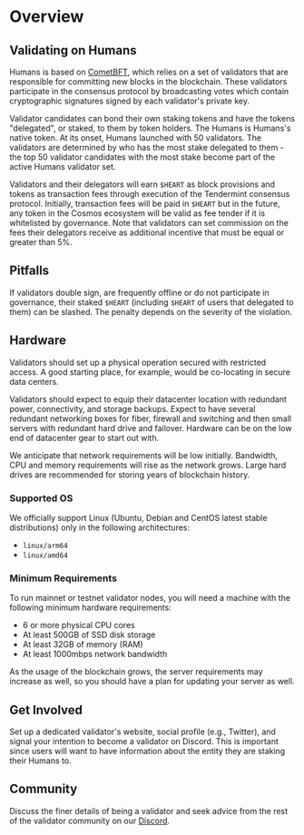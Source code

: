 # Overview

## Validating on Humans

Humans is based on [CometBFT](https://github.com/cometbft/cometbft), which relies on a set of validators that are responsible for committing new blocks in the blockchain. These validators participate in the consensus protocol by broadcasting votes which contain cryptographic signatures signed by each validator's private key.

Validator candidates can bond their own staking tokens and have the tokens "delegated", or staked, to them by token holders. The Humans is Humans's native token. At its onset, Humans launched with 50 validators. The validators are determined by who has the most stake delegated to them - the top 50 validator candidates with the most stake become part of the active Humans validator set.

Validators and their delegators will earn `$HEART` as block provisions and tokens as transaction fees through execution of the Tendermint consensus protocol. Initially, transaction fees will be paid in `$HEART` but in the future, any token in the Cosmos ecosystem will be valid as fee tender if it is whitelisted by governance. Note that validators can set commission on the fees their delegators receive as additional incentive that must be equal or greater than 5%.

## Pitfalls

If validators double sign, are frequently offline or do not participate in governance, their staked `$HEART` (including `$HEART` of users that delegated to them) can be slashed. The penalty depends on the severity of the violation.

## Hardware

Validators should set up a physical operation secured with restricted access. A good starting place, for example, would be co-locating in secure data centers.

Validators should expect to equip their datacenter location with redundant power, connectivity, and storage backups. Expect to have several redundant networking boxes for fiber, firewall and switching and then small servers with redundant hard drive and failover. Hardware can be on the low end of datacenter gear to start out with.

We anticipate that network requirements will be low initially. Bandwidth, CPU and memory requirements will rise as the network grows. Large hard drives are recommended for storing years of blockchain history.

### Supported OS

We officially support Linux (Ubuntu, Debian and CentOS latest stable distributions) only in the following architectures:

- `linux/arm64`
- `linux/amd64`

### Minimum Requirements

To run mainnet or testnet validator nodes, you will need a machine with the following minimum hardware requirements:

- 6 or more physical CPU cores
- At least 500GB of SSD disk storage
- At least 32GB of memory (RAM)
- At least 1000mbps network bandwidth

As the usage of the blockchain grows, the server requirements may increase as well, so you should have a plan for updating your server as well.

## Get Involved

Set up a dedicated validator's website, social profile (e.g., Twitter), and signal your intention to become a validator on Discord. This is important since users will want to have information about the entity they are staking their Humans to.

## Community

Discuss the finer details of being a validator and seek advice from the rest of the validator community on our [Discord](https://discord.gg/humansdotai).
